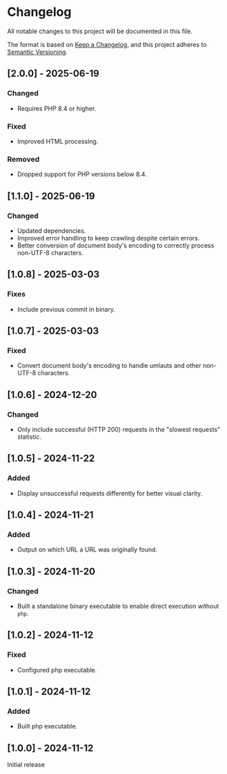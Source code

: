 # Changelog

All notable changes to this project will be documented in this file.

The format is based on [Keep a Changelog](https://keepachangelog.com/en/1.1.0/),
and this project adheres to [Semantic Versioning](https://semver.org/spec/v2.0.0.html).

## [2.0.0] - 2025-06-19
### Changed
- Requires PHP 8.4 or higher.

### Fixed
- Improved HTML processing.

### Removed
- Dropped support for PHP versions below 8.4.

## [1.1.0] - 2025-06-19
### Changed
- Updated dependencies.
- Improved error handling to keep crawling despite certain errors.
- Better conversion of document body's encoding to correctly process non-UTF-8 characters.

## [1.0.8] - 2025-03-03
### Fixes
- Include previous commit in binary.

## [1.0.7] - 2025-03-03
### Fixed
- Convert document body's encoding to handle umlauts and other non-UTF-8 characters.

## [1.0.6] - 2024-12-20
### Changed
- Only include successful (HTTP 200) requests in the "slowest requests" statistic.

## [1.0.5] - 2024-11-22
### Added
- Display unsuccessful requests differently for better visual clarity.

## [1.0.4] - 2024-11-21
### Added
- Output on which URL a URL was originally found.

## [1.0.3] - 2024-11-20
### Changed
- Built a standalone binary executable to enable direct execution without `php`.

## [1.0.2] - 2024-11-12
### Fixed
- Configured php executable.

## [1.0.1] - 2024-11-12
### Added
- Built php executable.

## [1.0.0] - 2024-11-12
Initial release
